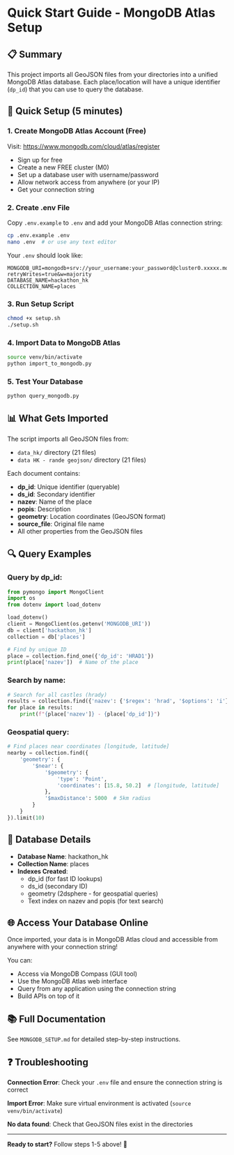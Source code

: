 # Quick Start Guide - MongoDB Atlas Setup

## 📋 Summary

This project imports all GeoJSON files from your directories into a unified MongoDB Atlas database. Each place/location will have a unique identifier (`dp_id`) that you can use to query the database.

## 🚀 Quick Setup (5 minutes)

### 1. Create MongoDB Atlas Account (Free)

Visit: https://www.mongodb.com/cloud/atlas/register

- Sign up for free
- Create a new FREE cluster (M0)
- Set up a database user with username/password
- Allow network access from anywhere (or your IP)
- Get your connection string

### 2. Create .env File

Copy `.env.example` to `.env` and add your MongoDB Atlas connection string:

```bash
cp .env.example .env
nano .env  # or use any text editor
```

Your `.env` should look like:
```env
MONGODB_URI=mongodb+srv://your_username:your_password@cluster0.xxxxx.mongodb.net/?retryWrites=true&w=majority
DATABASE_NAME=hackathon_hk
COLLECTION_NAME=places
```

### 3. Run Setup Script

```bash
chmod +x setup.sh
./setup.sh
```

### 4. Import Data to MongoDB Atlas

```bash
source venv/bin/activate
python import_to_mongodb.py
```

### 5. Test Your Database

```bash
python query_mongodb.py
```

## 📊 What Gets Imported

The script imports all GeoJSON files from:
- `data_hk/` directory (21 files)
- `data HK - rande geojson/` directory (21 files)

Each document contains:
- **dp_id**: Unique identifier (queryable)
- **ds_id**: Secondary identifier
- **nazev**: Name of the place
- **popis**: Description
- **geometry**: Location coordinates (GeoJSON format)
- **source_file**: Original file name
- All other properties from the GeoJSON files

## 🔍 Query Examples

### Query by dp_id:
```python
from pymongo import MongoClient
import os
from dotenv import load_dotenv

load_dotenv()
client = MongoClient(os.getenv('MONGODB_URI'))
db = client['hackathon_hk']
collection = db['places']

# Find by unique ID
place = collection.find_one({'dp_id': 'HRAD1'})
print(place['nazev'])  # Name of the place
```

### Search by name:
```python
# Search for all castles (hrady)
results = collection.find({'nazev': {'$regex': 'hrad', '$options': 'i'}})
for place in results:
    print(f"{place['nazev']} - {place['dp_id']}")
```

### Geospatial query:
```python
# Find places near coordinates [longitude, latitude]
nearby = collection.find({
    'geometry': {
        '$near': {
            '$geometry': {
                'type': 'Point',
                'coordinates': [15.8, 50.2]  # [longitude, latitude]
            },
            '$maxDistance': 5000  # 5km radius
        }
    }
}).limit(10)
```

## 📝 Database Details

- **Database Name**: hackathon_hk
- **Collection Name**: places
- **Indexes Created**:
  - dp_id (for fast ID lookups)
  - ds_id (secondary ID)
  - geometry (2dsphere - for geospatial queries)
  - Text index on nazev and popis (for text search)

## 🌐 Access Your Database Online

Once imported, your data is in MongoDB Atlas cloud and accessible from anywhere with your connection string!

You can:
- Access via MongoDB Compass (GUI tool)
- Use the MongoDB Atlas web interface
- Query from any application using the connection string
- Build APIs on top of it

## 📚 Full Documentation

See `MONGODB_SETUP.md` for detailed step-by-step instructions.

## ❓ Troubleshooting

**Connection Error**: Check your `.env` file and ensure the connection string is correct

**Import Error**: Make sure virtual environment is activated (`source venv/bin/activate`)

**No data found**: Check that GeoJSON files exist in the directories

---

**Ready to start?** Follow steps 1-5 above! 🚀
